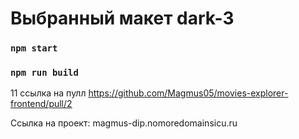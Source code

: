 # Выбранный макет dark-3

### `npm start`
### `npm run build`
11
ссылка на пулл 
https://github.com/Magmus05/movies-explorer-frontend/pull/2

Ссылка на проект:
magmus-dip.nomoredomainsicu.ru